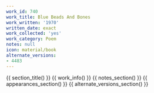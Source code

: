 ```yaml
---
work_id: 740
work_title: Blue Beads And Bones
work_written: '1970'
written_date: exact
work_collected: 'yes'
work_category: Poem
notes: null
icon: material/book
alternate_versions:
- 4483
---
```


{{ section_title() }}
{{ work_info() }}
{{ notes_section() }}
{{ appearances_section() }}
{{ alternate_versions_section() }}